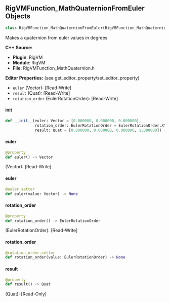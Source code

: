 ## RigVMFunction_MathQuaternionFromEuler Objects

```python
class RigVMFunction_MathQuaternionFromEuler(RigVMFunction_MathQuaternionBase)
```

Makes a quaternion from euler values in degrees

**C++ Source:**

- **Plugin**: RigVM
- **Module**: RigVM
- **File**: RigVMFunction_MathQuaternion.h

**Editor Properties:** (see get_editor_property/set_editor_property)

- ``euler`` (Vector):  [Read-Write]
- ``result`` (Quat):  [Read-Write]
- ``rotation_order`` (EulerRotationOrder):  [Read-Write]

<a id="unreal.RigVMFunction_MathQuaternionFromEuler.__init__"></a>

#### __init__

```python
def __init__(euler: Vector = [0.000000, 0.000000, 0.000000],
             rotation_order: EulerRotationOrder = EulerRotationOrder.XYZ,
             result: Quat = [0.000000, 0.000000, 0.000000, 1.000000]) -> None
```

<a id="unreal.RigVMFunction_MathQuaternionFromEuler.euler"></a>

#### euler

```python
@property
def euler() -> Vector
```

(Vector):  [Read-Write]

<a id="unreal.RigVMFunction_MathQuaternionFromEuler.euler"></a>

#### euler

```python
@euler.setter
def euler(value: Vector) -> None
```

<a id="unreal.RigVMFunction_MathQuaternionFromEuler.rotation_order"></a>

#### rotation_order

```python
@property
def rotation_order() -> EulerRotationOrder
```

(EulerRotationOrder):  [Read-Write]

<a id="unreal.RigVMFunction_MathQuaternionFromEuler.rotation_order"></a>

#### rotation_order

```python
@rotation_order.setter
def rotation_order(value: EulerRotationOrder) -> None
```

<a id="unreal.RigVMFunction_MathQuaternionFromEuler.result"></a>

#### result

```python
@property
def result() -> Quat
```

(Quat):  [Read-Only]

<a id="unreal.RigUnit_MathQuaternionFromEuler"></a>